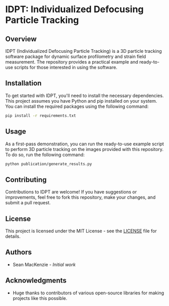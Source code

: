 
# IDPT: Individualized Defocusing Particle Tracking

## Overview
IDPT (Individualized Defocusing Particle Tracking) is a 3D particle tracking software package for dynamic surface profilometry and strain field measurement. The repository provides a practical example and ready-to-use scripts for those interested in using the software.

## Installation

To get started with IDPT, you'll need to install the necessary dependencies. This project assumes you have Python and pip installed on your system. You can install the required packages using the following command:


```bash
pip install -r requirements.txt
```

## Usage

As a first-pass demonstration, you can run the ready-to-use example script to perform 3D particle tracking on the images provided with this repository. To do so, run the following command: 

```bash
python publication/generate_results.py
```


## Contributing

Contributions to IDPT are welcome! If you have suggestions or improvements, feel free to fork this repository, make your changes, and submit a pull request.

## License

This project is licensed under the MIT License - see the [LICENSE](LICENSE) file for details.

## Authors

- Sean MacKenzie - *Initial work*

## Acknowledgments

- Huge thanks to contributors of various open-source libraries for making projects like this possible.

```
